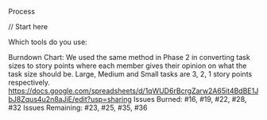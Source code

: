 Process

// Start here

Which tools do you use:

Burndown Chart:
We used the same method in Phase 2 in converting task sizes to story points where each member gives their opinion on what the task size should be. Large, Medium and Small tasks are 3, 2, 1 story points respectively.
https://docs.google.com/spreadsheets/d/1qWUD6rBcrgZarw2A65it4BdBE1JbJ8Zqus4u2n8aJiE/edit?usp=sharing
Issues Burned: #16, #19, #22, #28, #32
Issues Remaining: #23, #25, #35, #36
